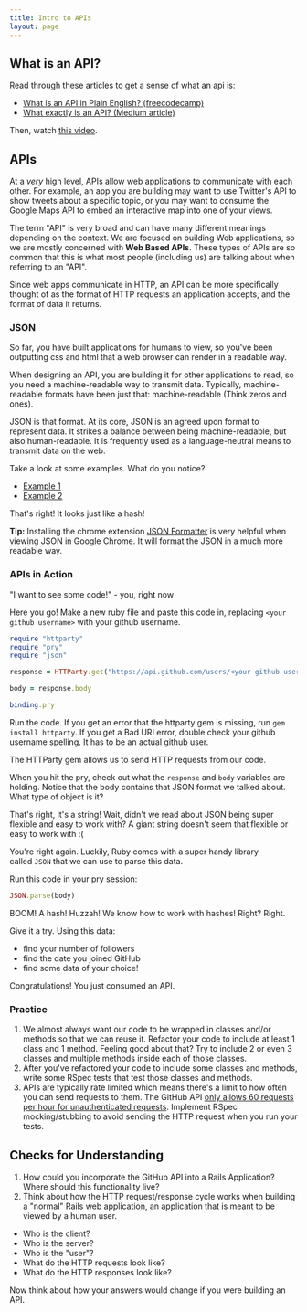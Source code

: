 ```yaml
---
title: Intro to APIs
layout: page
---
```

## What is an API?

Read through these articles to get a sense of what an api is:

- [What is an API in Plain English? (freecodecamp)](https://www.freecodecamp.org/news/what-is-an-api-in-english-please-b880a3214a82)
- [What exactly is an API? (Medium article)](https://medium.com/@perrysetgo/what-exactly-is-an-api-69f36968a41f)

Then, watch [this video](https://www.youtube.com/watch?v=s7wmiS2mSXY).

## APIs

At a *very* high level, APIs allow web applications to communicate with each other. For example, an app you are building may want to use Twitter's API to show tweets about a specific topic, or you may want to consume the Google Maps API to embed an interactive map into one of your views.

The term "API" is very broad and can have many different meanings depending on the context. We are focused on building Web applications, so we are mostly concerned with **Web Based APIs**. These types of APIs are so common that this is what most people (including us) are talking about when referring to an "API".

Since web apps communicate in HTTP, an API can be more specifically thought of as the format of HTTP requests an application accepts, and the format of data it returns.

### JSON

So far, you have built applications for humans to view, so you've been outputting css and html that a web browser can render in a readable way.

When designing an API, you are building it for other applications to read, so you need a machine-readable way to transmit data. Typically, machine-readable formats have been just that: machine-readable (Think zeros and ones).

JSON is that format. At its core, JSON is an agreed upon format to represent data. It strikes a balance between being machine-readable, but also human-readable. It is frequently used as a language-neutral means to transmit data on the web.

Take a look at some examples. What do you notice?

- [Example 1](https://developer.github.com/v3/git/commits)
- [Example 2](https://api.github.com/orgs/turingschool)

That's right! It looks just like a hash!

**Tip:** Installing the chrome extension [JSON Formatter](https://chrome.google.com/webstore/detail/json-formatter/bcjindcccaagfpapjjmafapmmgkkhgoa) is very helpful when viewing JSON in Google Chrome. It will format the JSON in a much more readable way.

### APIs in Action

"I want to see some code!" - you, right now

Here you go! Make a new ruby file and paste this code in, replacing `<your github username>` with your github username.

```ruby
require "httparty"
require "pry"
require "json"

response = HTTParty.get("https://api.github.com/users/<your github username>")

body = response.body

binding.pry
```

Run the code. If you get an error that the httparty gem is missing, run `gem install httparty`. If you get a Bad URI error, double check your github username spelling. It has to be an actual github user.

The HTTParty gem allows us to send HTTP requests from our code.

When you hit the pry, check out what the `response` and `body` variables are holding. Notice that the body contains that JSON format we talked about. What type of object is it?

That's right, it's a string! Wait, didn't we read about JSON being super flexible and easy to work with? A giant string doesn't seem that flexible or easy to work with :(

You're right again. Luckily, Ruby comes with a super handy library called `JSON` that we can use to parse this data.

Run this code in your pry session:

```ruby
JSON.parse(body)
```

BOOM! A hash! Huzzah! We know how to work with hashes! Right? Right.

Give it a try. Using this data:

- find your number of followers
- find the date you joined GitHub
- find some data of your choice!

Congratulations! You just consumed an API.

### Practice

1. We almost always want our code to be wrapped in classes and/or methods so that we can reuse it. Refactor your code to include at least 1 class and 1 method. Feeling good about that? Try to include 2 or even 3 classes and multiple methods inside each of those classes.
2. After you've refactored your code to include some classes and methods, write some RSpec tests that test those classes and methods.
3. APIs are typically rate limited which means there's a limit to how often you can send requests to them. The GitHub API [only allows 60 requests per hour for unauthenticated requests](https://docs.github.com/en/rest/overview/resources-in-the-rest-api#rate-limiting). Implement RSpec mocking/stubbing to avoid sending the HTTP request when you run your tests.

## Checks for Understanding

1. How could you incorporate the GitHub API into a Rails Application? Where should this functionality live?
2. Think about how the HTTP request/response cycle works when building a "normal" Rails web application, an application that is meant to be viewed by a human user.
- Who is the client?
- Who is the server?
- Who is the "user"?
- What do the HTTP requests look like?
- What do the HTTP responses look like?

Now think about how your answers would change if you were building an API.